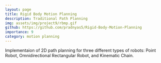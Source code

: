 ```yaml
---
layout: page
title: Rigid Body Motion Planning
description: Traditional Path Planning
img: assets/img/project9/rbmp.gif
github: https://github.com/pradnyas5/Rigid-Body-Motion-Planning
importance: 9
category: motion planning
---
```


Implementaion of 2D path planning for three different types of robots: Point Robot, Omnidirectional Rectangular Robot, and Kinematic Chain.